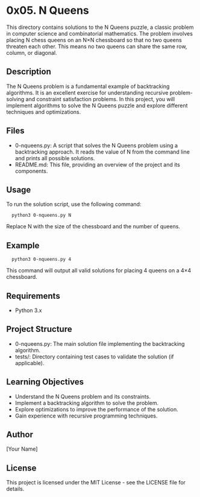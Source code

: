  # 0x05. N Queens


This directory contains solutions to the N Queens puzzle, a classic problem in computer science and combinatorial mathematics. The problem involves placing N chess queens on an N×N chessboard so that no two queens threaten each other. This means no two queens can share the same row, column, or diagonal.


## Description

The N Queens problem is a fundamental example of backtracking algorithms. It is an excellent exercise for understanding recursive problem-solving and constraint satisfaction problems. In this project, you will implement algorithms to solve the N Queens puzzle and explore different techniques and optimizations.


## Files

- 0-nqueens.py: A script that solves the N Queens problem using a backtracking approach. It reads the value of N from the command line and prints all possible solutions.
- README.md: This file, providing an overview of the project and its components.


## Usage

To run the solution script, use the following command:

      python3 0-nqueens.py N

Replace N with the size of the chessboard and the number of queens.


## Example

      python3 0-nqueens.py 4

This command will output all valid solutions for placing 4 queens on a 4×4 chessboard.


## Requirements

- Python 3.x


## Project Structure

- 0-nqueens.py: The main solution file implementing the backtracking algorithm.
- tests/: Directory containing test cases to validate the solution (if applicable).


## Learning Objectives

- Understand the N Queens problem and its constraints.
- Implement a backtracking algorithm to solve the problem.
- Explore optimizations to improve the performance of the solution.
- Gain experience with recursive programming techniques.


## Author

[Your Name]


## License

This project is licensed under the MIT License - see the LICENSE file for details.
